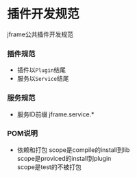 插件开发规范
=========================
jframe公共插件开发规范

### 插件规范
* 插件以`Plugin`结尾
* 服务以`Service`结尾


### 服务规范
* 服务ID前缀 jframe.service.*  

### POM说明
* 依赖和打包
scope是compile的install到lib   
scope是proviced的install到plugin   
scope是test的不被打包   






